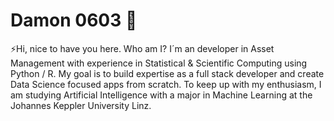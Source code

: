 #  Damon 0603 🐳

⚡Hi, nice to have you here. Who am I? I´m an developer in Asset Management with experience in 
Statistical & Scientific Computing using Python / R. My goal is to build expertise as a full stack developer and create Data Science focused apps from scratch.
To keep up with my enthusiasm, I am studying Artificial Intelligence with a major in Machine Learning at the Johannes Keppler University Linz.

